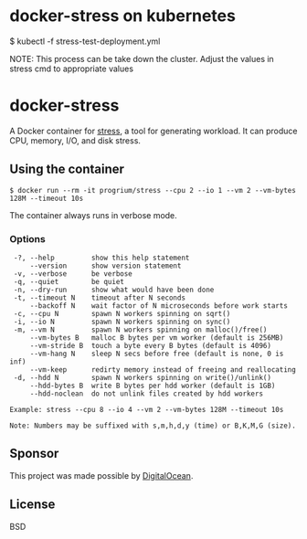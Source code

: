 # docker-stress on kubernetes

  $ kubectl -f stress-test-deployment.yml

NOTE: This process can be take down the cluster. Adjust the values in stress cmd to appropriate values

# docker-stress

A Docker container for [stress](http://people.seas.harvard.edu/~apw/stress/), a tool for generating workload. It can produce CPU, memory, I/O, and disk stress.

## Using the container

	$ docker run --rm -it progrium/stress --cpu 2 --io 1 --vm 2 --vm-bytes 128M --timeout 10s

The container always runs in verbose mode.

### Options
```
 -?, --help         show this help statement
     --version      show version statement
 -v, --verbose      be verbose
 -q, --quiet        be quiet
 -n, --dry-run      show what would have been done
 -t, --timeout N    timeout after N seconds
     --backoff N    wait factor of N microseconds before work starts
 -c, --cpu N        spawn N workers spinning on sqrt()
 -i, --io N         spawn N workers spinning on sync()
 -m, --vm N         spawn N workers spinning on malloc()/free()
     --vm-bytes B   malloc B bytes per vm worker (default is 256MB)
     --vm-stride B  touch a byte every B bytes (default is 4096)
     --vm-hang N    sleep N secs before free (default is none, 0 is inf)
     --vm-keep      redirty memory instead of freeing and reallocating
 -d, --hdd N        spawn N workers spinning on write()/unlink()
     --hdd-bytes B  write B bytes per hdd worker (default is 1GB)
     --hdd-noclean  do not unlink files created by hdd workers

Example: stress --cpu 8 --io 4 --vm 2 --vm-bytes 128M --timeout 10s

Note: Numbers may be suffixed with s,m,h,d,y (time) or B,K,M,G (size).
```

## Sponsor

This project was made possible by [DigitalOcean](http://digitalocean.com).


## License

BSD
